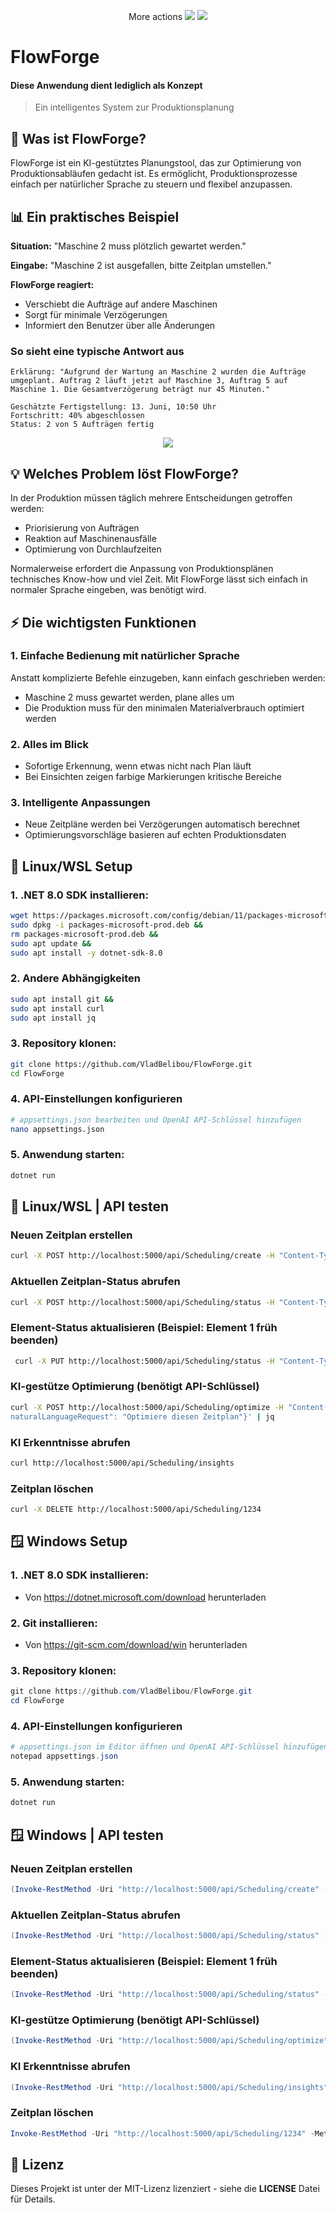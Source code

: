 <p align="center">More actions
  <img src="https://github.com/VladBelibou/FlowForge/blob/main/images/Light%20Mode%20Logo.png#gh-light-mode-only">
  <img src="https://github.com/VladBelibou/FlowForge/blob/main/images/Dark%20Mode%20Logo.png#gh-dark-mode-only">
</p>

# FlowForge

#### Diese Anwendung dient lediglich als Konzept
> Ein intelligentes System zur Produktionsplanung

## 🎯 Was ist FlowForge?

FlowForge ist ein KI-gestütztes Planungstool, das zur Optimierung von Produktionsabläufen gedacht ist. Es ermöglicht, Produktionsprozesse einfach per natürlicher Sprache zu steuern und flexibel anzupassen.

## 📊 Ein praktisches Beispiel

**Situation:** "Maschine 2 muss plötzlich gewartet werden."

**Eingabe:** "Maschine 2 ist ausgefallen, bitte Zeitplan umstellen."

**FlowForge reagiert:**
- Verschiebt die Aufträge auf andere Maschinen
- Sorgt für minimale Verzögerungen
- Informiert den Benutzer über alle Änderungen

### So sieht eine typische Antwort aus

```
Erklärung: "Aufgrund der Wartung an Maschine 2 wurden die Aufträge 
umgeplant. Auftrag 2 läuft jetzt auf Maschine 3, Auftrag 5 auf 
Maschine 1. Die Gesamtverzögerung beträgt nur 45 Minuten."

Geschätzte Fertigstellung: 13. Juni, 10:50 Uhr
Fortschritt: 40% abgeschlossen
Status: 2 von 5 Aufträgen fertig
```

<p align="center">
  <img src="https://github.com/VladBelibou/FlowForge/blob/main/demo/FlowForge-Demo.gif">
</p>

## 💡 Welches Problem löst FlowForge?

In der Produktion müssen täglich mehrere Entscheidungen getroffen werden:
- Priorisierung von Aufträgen
- Reaktion auf Maschinenausfälle
- Optimierung von Durchlaufzeiten

Normalerweise erfordert die Anpassung von Produktionsplänen technisches Know-how und viel Zeit.  Mit FlowForge lässt sich einfach in normaler Sprache eingeben, was benötigt wird.

## ⚡ Die wichtigsten Funktionen

### 1. **Einfache Bedienung mit natürlicher Sprache** 
Anstatt komplizierte Befehle einzugeben, kann einfach geschrieben werden:
- Maschine 2 muss gewartet werden, plane alles um
- Die Produktion muss für den minimalen Materialverbrauch optimiert werden

### 2. **Alles im Blick** 
- Sofortige Erkennung, wenn etwas nicht nach Plan läuft
- Bei Einsichten zeigen farbige Markierungen kritische Bereiche

### 3. **Intelligente Anpassungen** 
- Neue Zeitpläne werden bei Verzögerungen automatisch berechnet
- Optimierungsvorschläge basieren auf echten Produktionsdaten

##  🐧 Linux/WSL Setup

### 1. .NET 8.0 SDK installieren:
```bash
wget https://packages.microsoft.com/config/debian/11/packages-microsoft-prod.deb -O packages-microsoft-prod.deb &&
sudo dpkg -i packages-microsoft-prod.deb &&
rm packages-microsoft-prod.deb &&
sudo apt update && 
sudo apt install -y dotnet-sdk-8.0
```

### 2. Andere Abhängigkeiten
```bash
sudo apt install git &&
sudo apt install curl
sudo apt install jq
```

### 3. Repository klonen:
```bash
git clone https://github.com/VladBelibou/FlowForge.git
cd FlowForge
```

### 4. API-Einstellungen konfigurieren
```bash
# appsettings.json bearbeiten und OpenAI API-Schlüssel hinzufügen
nano appsettings.json
```

### 5. Anwendung starten:
```bash
dotnet run
```

##  🐧 Linux/WSL | API testen

### Neuen Zeitplan erstellen
```bash
curl -X POST http://localhost:5000/api/Scheduling/create -H "Content-Type: application/json" -d '{"schedulerName": "IhrName"}' | jq
```

### Aktuellen Zeitplan-Status abrufen
```bash
curl -X POST http://localhost:5000/api/Scheduling/status -H "Content-Type: application/json" -d '{}' | jq
```

### Element-Status aktualisieren (Beispiel: Element 1 früh beenden)
```bash
 curl -X PUT http://localhost:5000/api/Scheduling/status -H "Content-Type: application/json" -d '{"scheduleId": 1234, "itemId": 1, "status": 2}' | jq
```

### KI-gestütze Optimierung (benötigt API-Schlüssel)
```bash
curl -X POST http://localhost:5000/api/Scheduling/optimize -H "Content-Type: application/json" -d '{"
naturalLanguageRequest": "Optimiere diesen Zeitplan"}' | jq
```

### KI Erkenntnisse abrufen
```bash
curl http://localhost:5000/api/Scheduling/insights
```

### Zeitplan löschen
```bash
curl -X DELETE http://localhost:5000/api/Scheduling/1234
```

##  🪟 Windows Setup

### 1. .NET 8.0 SDK installieren:
- Von https://dotnet.microsoft.com/download herunterladen

### 2. Git installieren:
- Von https://git-scm.com/download/win herunterladen

### 3. Repository klonen:
```ps1
git clone https://github.com/VladBelibou/FlowForge.git
cd FlowForge
```

### 4. API-Einstellungen konfigurieren
```ps1
# appsettings.json im Editor öffnen und OpenAI API-Schlüssel hinzufügen
notepad appsettings.json
```

### 5. Anwendung starten:
```ps1
dotnet run
```

##  🪟 Windows | API testen

### Neuen Zeitplan erstellen
```ps1
(Invoke-RestMethod -Uri "http://localhost:5000/api/Scheduling/create" -Method Post -ContentType "application/json" -Body '{"schedulerName": "IhrName"}') | ConvertTo-Json
```

### Aktuellen Zeitplan-Status abrufen
```ps1
(Invoke-RestMethod -Uri "http://localhost:5000/api/Scheduling/status" -Method Post -ContentType "application/json" -Body '{}') | ConvertTo-Json
```

### Element-Status aktualisieren (Beispiel: Element 1 früh beenden)
```ps1
(Invoke-RestMethod -Uri "http://localhost:5000/api/Scheduling/status" -Method Put -ContentType "application/json" -Body '{"scheduleId": 1234, "itemId": 1, "status": 2}') | ConvertTo-Json
```

### KI-gestütze Optimierung (benötigt API-Schlüssel)
```ps1
(Invoke-RestMethod -Uri "http://localhost:5000/api/Scheduling/optimize" -Method Post -ContentType "application/json" -Body '{"naturalLanguageRequest": "Optimiere diesen Zeitplan"}') | ConvertTo-Json
```

### KI Erkenntnisse abrufen
```ps1
(Invoke-RestMethod -Uri "http://localhost:5000/api/Scheduling/insights")
```

### Zeitplan löschen
```ps1
Invoke-RestMethod -Uri "http://localhost:5000/api/Scheduling/1234" -Method Delete
```

##  📄 Lizenz

Dieses Projekt ist unter der MIT-Lizenz lizenziert - siehe die **LICENSE** Datei für Details.
